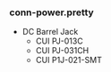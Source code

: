 ### conn-power.pretty ###

* DC Barrel Jack
    - CUI PJ-013C
    - CUI PJ-031CH
    - CUI P1J-021-SMT
  
